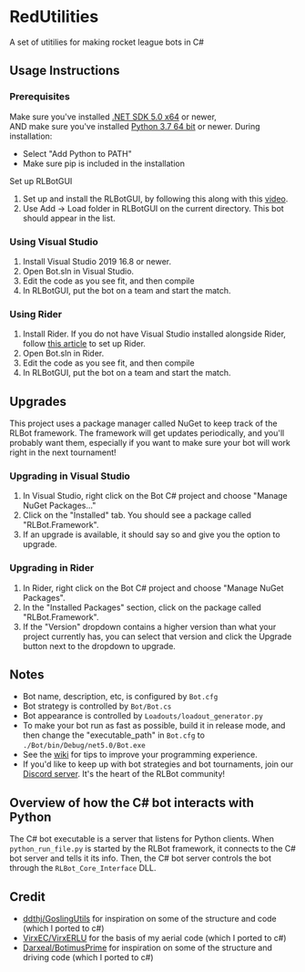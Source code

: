 # RedUtilities

A set of utitilies for making rocket league bots in C#

## Usage Instructions

### Prerequisites
Make sure you've installed [.NET SDK 5.0 x64](https://dotnet.microsoft.com/download) or newer,  
AND make sure you've installed [Python 3.7 64 bit](https://www.python.org/ftp/python/3.7.3/python-3.7.3-amd64.exe) or newer. During installation:
   - Select "Add Python to PATH"
   - Make sure pip is included in the installation
   
Set up RLBotGUI
1. Set up and install the RLBotGUI, by following this along with this [video](https://www.youtube.com/watch?v=oXkbizklI2U&t=0s).
1. Use Add -> Load folder in RLBotGUI on the current directory. This bot should appear in the list.


### Using Visual Studio
1. Install Visual Studio 2019 16.8 or newer.
1. Open Bot.sln in Visual Studio.
1. Edit the code as you see fit, and then compile 
1. In RLBotGUI, put the bot on a team and start the match.

### Using Rider
1. Install Rider. If you do not have Visual Studio installed alongside Rider, follow [this article](https://rider-support.jetbrains.com/hc/en-us/articles/207288089-Using-Rider-under-Windows-without-Visual-Studio-prerequisites) to set up Rider.
1. Open Bot.sln in Rider.
1. Edit the code as you see fit, and then compile
1. In RLBotGUI, put the bot on a team and start the match.

## Upgrades

This project uses a package manager called NuGet to keep track of the RLBot framework.
The framework will get updates periodically, and you'll probably want them, especially if you want to make sure
your bot will work right in the next tournament!

### Upgrading in Visual Studio
1. In Visual Studio, right click on the Bot C# project and choose "Manage NuGet Packages..."
1. Click on the "Installed" tab. You should see a package called "RLBot.Framework".
1. If an upgrade is available, it should say so and give you the option to upgrade.

### Upgrading in Rider
1. In Rider, right click on the Bot C# project and choose "Manage NuGet Packages".
1. In the "Installed Packages" section, click on the package called "RLBot.Framework".
1. If the "Version" dropdown contains a higher version than what your project currently has, you can select that version and click the Upgrade button next to the dropdown to upgrade.

## Notes

- Bot name, description, etc, is configured by `Bot.cfg`
- Bot strategy is controlled by `Bot/Bot.cs`
- Bot appearance is controlled by `Loadouts/loadout_generator.py`
- To make your bot run as fast as possible, build it in release mode, and then change the "executable_path" in `Bot.cfg` to `./Bot/bin/Debug/net5.0/Bot.exe`
- See the [wiki](https://github.com/RLBot/RLBotCSharpExample/wiki) for tips to improve your programming experience.
- If you'd like to keep up with bot strategies and bot tournaments, join our [Discord server](https://discord.gg/q9pbsWz). It's the heart of the RLBot community!


## Overview of how the C# bot interacts with Python

The C# bot executable is a server that listens for Python clients.
When `python_run_file.py` is started by the RLBot framework, it connects to the C# bot server and tells it its info.
Then, the C# bot server controls the bot through the `RLBot_Core_Interface` DLL.

## Credit

-  [ddthj/GoslingUtils](https://github.com/ddthj/GoslingUtils) for inspiration on some of the structure and code (which I ported to c#)
-  [VirxEC/VirxERLU](https://github.com/VirxEC/VirxERLU) for the basis of my aerial code (which I ported to c#)
-  [Darxeal/BotimusPrime](https://github.com/Darxeal/BotimusPrime) for inspiration on some of the structure and driving code (which I ported to c#)
